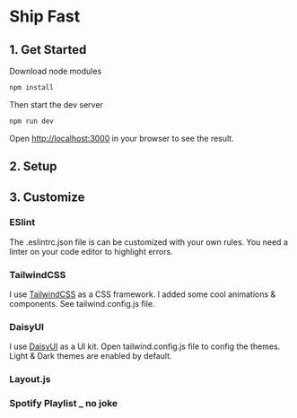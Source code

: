 # Ship Fast

## 1. Get Started

Download node modules

```bash
npm install
```

Then start the dev server

```bash
npm run dev
```

Open [http://localhost:3000](http://localhost:3000) in your browser to see the result.

## 2. Setup

## 3. Customize

### ESlint

The .eslintrc.json file is can be customized with your own rules. You need a linter on your code editor to highlight errors.

### TailwindCSS

I use [TailwindCSS](https://tailwindcss.com/) as a CSS framework. I added some cool animations & components. See tailwind.config.js file.

### DaisyUI

I use [DaisyUI](https://daisyui.com/) as a UI kit. Open tailwind.config.js file to config the themes. Light & Dark themes are enabled by default.

### Layout.js

### Spotify Playlist \_ no joke
